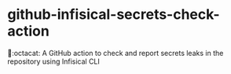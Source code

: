 # github-infisical-secrets-check-action

🚨:octacat: A GitHub action to check and report secrets leaks in the repository using Infisical CLI
